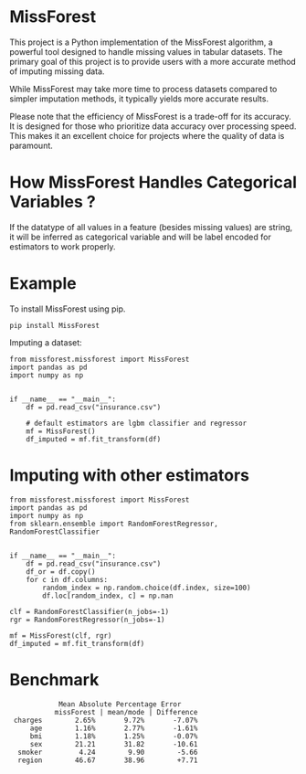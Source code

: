 # MissForest
This project is a Python implementation of the MissForest algorithm, a powerful tool designed to handle missing values in tabular datasets. The primary goal of this project is to provide users with a more accurate method of imputing missing data.

While MissForest may take more time to process datasets compared to simpler imputation methods, it typically yields more accurate results.

Please note that the efficiency of MissForest is a trade-off for its accuracy. It is designed for those who prioritize data accuracy over processing speed. This makes it an excellent choice for projects where the quality of data is paramount.

# How MissForest Handles Categorical Variables ?
If the datatype of all values in a feature (besides missing values) are string, it will be inferred as categorical variable and will be label encoded for estimators to work properly. 

# Example
To install MissForest using pip.

    pip install MissForest

Imputing a dataset:

    from missforest.missforest import MissForest
    import pandas as pd
    import numpy as np
    
    
    if __name__ == "__main__":
        df = pd.read_csv("insurance.csv")

        # default estimators are lgbm classifier and regressor
        mf = MissForest()
        df_imputed = mf.fit_transform(df)

# Imputing with other estimators

    from missforest.missforest import MissForest
    import pandas as pd
    import numpy as np
    from sklearn.ensemble import RandomForestRegressor, RandomForestClassifier
    
    
    if __name__ == "__main__":
        df = pd.read_csv("insurance.csv")
        df_or = df.copy()
        for c in df.columns:
            random_index = np.random.choice(df.index, size=100)
            df.loc[random_index, c] = np.nan

    clf = RandomForestClassifier(n_jobs=-1)
    rgr = RandomForestRegressor(n_jobs=-1)

    mf = MissForest(clf, rgr)
    df_imputed = mf.fit_transform(df)



# Benchmark

                Mean Absolute Percentage Error
               missForest | mean/mode | Difference
     charges        2.65%       9.72%       -7.07%
         age        1.16%       2.77%       -1.61%
         bmi        1.18%       1.25%       -0.07%
         sex        21.21       31.82       -10.61
      smoker         4.24        9.90        -5.66
      region        46.67       38.96        +7.71
